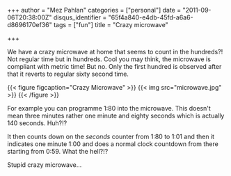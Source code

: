 +++
author = "Mez Pahlan"
categories = ["personal"]
date = "2011-09-06T20:38:00Z"
disqus_identifier = "65f4a840-e4db-45fd-a6a6-d8696170ef36"
tags = ["fun"]
title = "Crazy microwave"

+++

We have a crazy microwave at home that seems to count in the hundreds?! Not regular time but in hundreds. Cool you may
think, the microwave is compliant with metric time! But no. Only the first hundred is observed after that it reverts to
regular sixty second time.

{{< figure figcaption="Crazy Microwave" >}}
    {{< img src="microwave.jpg" >}}
{{< /figure >}}

<!--more-->

For example you can programme 1:80 into the microwave. This doesn't mean three minutes rather one minute and eighty
seconds which is actually 140 seconds. Huh?!?

It then counts down on the *seconds* counter from 1:80 to 1:01 and then it indicates one minute 1:00 and does a normal
clock countdown from there starting from 0:59. What the hell?!?

Stupid crazy microwave...
